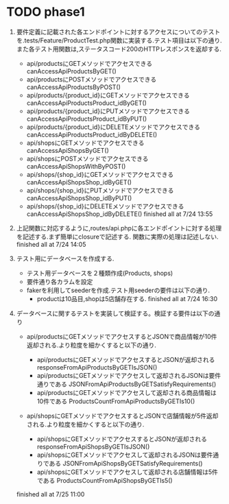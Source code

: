 # TODO phase1

1. 要件定義に記載された各エンドポイントに対するアクセスについてのテストを.tests/Feature/ProductTest.php関数に実装する.テスト項目は以下の通り.また各テスト用関数は,ステータスコード200のHTTPレスポンスを返却する.
    - api/productsにGETメソッドでアクセスできる
        canAccessApiProductsByGET()
    - api/productsにPOSTメソッドでアクセスできる
        canAccessApiProductsByPOST()
    - api/products/{product_id}にGETメソッドでアクセスできる
        canAccessApiProductsProduct_idByGET()
    - api/products/{product_id}にPUTメソッドでアクセスできる
        canAccessApiProductsProduct_idByPUT()
    - api/products/{product_id}にDELETEメソッドでアクセスできる
        canAccessApiProductsProduct_idByDELETE()
    - api/shopsにGETメソッドでアクセスできる
        canAccessApiShopsByGET()
    - api/shopsにPOSTメソッドでアクセスできる
        canAccessApiShopsWithByPOST()
    - api/shops/{shop_id}にGETメソッドでアクセスできる
        canAccessApiShopsShop_idByGET()
    - api/shops/{shop_id}にPUTメソッドでアクセスできる
        canAccessApiShopsShop_idByPUT()
    - api/shops/{shop_id}にDELETEメソッドでアクセスできる
        canAccessApiShopsShop_idByDELETE()
    finished all at 7/24 13:55

2. 上記関数に対応するように,routes/api.phpに各エンドポイントに対する処理を記述する.まず簡単にclosureで記述する.
    関数に実際の処理は記述しない.
    finished all at 7/24 14:05

3. テスト用にデータベースを作成する.
    - テスト用データベースを２種類作成(Products, shops)
    - 要件通り各カラムを設定
    - fakerを利用してseederを作成.テスト用seederの要件は以下の通り.
        - productは10品目,shopは5店舗存在する.
    finished all at 7/24 16:30

4. データベースに関するテストを実装して検証する。検証する要件は以下の通り
    - api/productsにGETメソッドでアクセスするとJSONで商品情報が10件返却される.より粒度を細かくすると以下の通り.
        - api/productsにGETメソッドでアクセスするとJSONが返却される
            responseFromApiProductsByGETIsJSON()
        - api/productsにGETメソッドでアクセスして返却されるJSONは要件通りである
            JSONFromApiProductsByGETSatisfyRequirements()
        - api/productsにGETメソッドでアクセスして返却される商品情報は10件である
            ProductsCountFromApiProductsByGETIs10()

    - api/shopsにGETメソッドでアクセスするとJSONで店舗情報が5件返却される.より粒度を細かくすると以下の通り.
        - api/shopsにGETメソッドでアクセスするとJSONが返却される
            responseFromApiShopsByGETIsJSON()
        - api/shopsにGETメソッドでアクセスして返却されるJSONは要件通りである
            JSONFromApiShopsByGETSatisfyRequirements()
        - api/shopsにGETメソッドでアクセスして返却される店舗情報は5件である
            ProductsCountFromApiShopsByGETIs5()

    finished all at 7/25 11:00